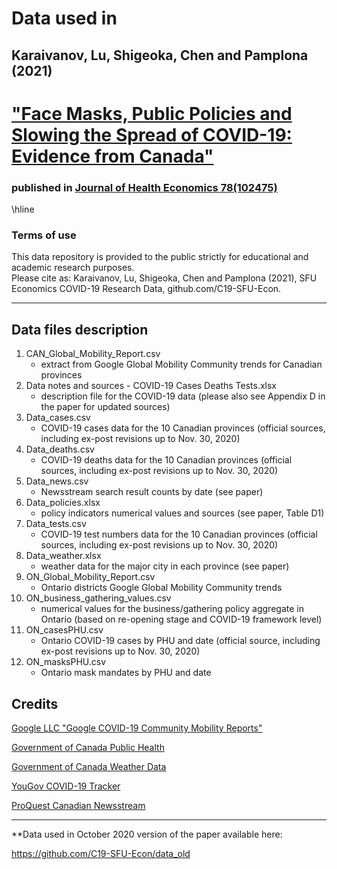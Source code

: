 # Data used in 
## Karaivanov, Lu, Shigeoka, Chen and Pamplona (2021)  
# ["Face Masks, Public Policies and Slowing the Spread of COVID-19: Evidence from Canada"](https://www.medrxiv.org/content/10.1101/2020.09.24.20201178v3.full.pdf) 
### published in [Journal of Health Economics 78(102475)](https://doi.org/10.1016/j.jhealeco.2021.102475)
\hline
### Terms of use
This data repository is provided to the public strictly for educational and academic research purposes.  
Please cite as: Karaivanov, Lu, Shigeoka, Chen and Pamplona (2021), SFU Economics COVID-19 Research Data, github.com/C19-SFU-Econ.

----------------------------------------
## Data files description
1. CAN_Global_Mobility_Report.csv
    - extract from Google Global Mobility Community trends for Canadian provinces
2. Data notes and sources - COVID-19 Cases Deaths Tests.xlsx
    - description file for the COVID-19 data (please also see Appendix D in the paper for updated sources)
3. Data_cases.csv
    - COVID-19 cases data for the 10 Canadian provinces (official sources, including ex-post revisions up to Nov. 30, 2020)  
4. Data_deaths.csv                                               
    - COVID-19 deaths data for the 10 Canadian provinces (official sources, including ex-post revisions up to Nov. 30, 2020)  
5. Data_news.csv                                                 
    - Newsstream search result counts by date (see paper)  
6. Data_policies.xlsx                                            
    - policy indicators numerical values and sources (see paper, Table D1)  
7. Data_tests.csv                                                
    - COVID-19 test numbers data for the 10 Canadian provinces (official sources, including ex-post revisions up to Nov. 30, 2020)  
8. Data_weather.xlsx                                             
    - weather data for the major city in each province (see paper)  
9. ON_Global_Mobility_Report.csv                                 
    - Ontario districts Google Global Mobility Community trends    
10. ON_business_gathering_values.csv
    - numerical values for the business/gathering policy aggregate in Ontario (based on re-opening stage and COVID-19 framework level)
11. ON_casesPHU.csv                                               
    - Ontario COVID-19 cases by PHU and date (official source, including ex-post revisions up to Nov. 30, 2020)
12. ON_masksPHU.csv                                               
    - Ontario mask mandates by PHU and date  


Credits
--------
[Google LLC "Google COVID-19 Community Mobility Reports"](https://www.google.com/covid19/mobility/)

[Government of Canada Public Health](https://www.canada.ca/en/public-health/services/diseases/2019-novel-coronavirus-infection.html)

[Government of Canada Weather Data](https://climate.weather.gc.ca/historical_data/search_historic_data_e.html)

[YouGov COVID-19 Tracker](https://github.com/YouGov-Data/covid-19-tracker)

[ProQuest Canadian Newsstream](https://about.proquest.com/products-services/canadian_newsstand.html)

---------------------------------------------------------
**Data used in October 2020 version of the paper available here:

https://github.com/C19-SFU-Econ/data_old
